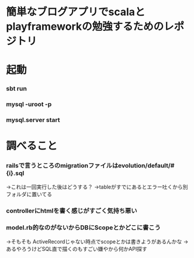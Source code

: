 # 簡単なブログアプリでscalaとplayframeworkの勉強するためのレポジトリ


# 起動
### sbt run
### mysql -uroot -p
### mysql.server start


# 調べること
### railsで言うところのmigrationファイルはevolution/default/#{i}.sql
→これは一回実行した後はどうする？
→tableがすでにあるとエラー吐くから別フォルダに置いてる

### controllerにhtmlを書く感じがすごく気持ち悪い
### model.rb的なのがないからDBにScopeとかどこに書こう
→そもそも ActiveRecordじゃない時点でscopeとかは書きようがあるんかな
→あるやろうけどSQL直で描くのもすごい嫌やから何かAPI探す
